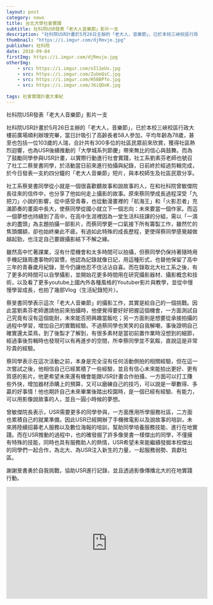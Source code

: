 ```yaml
---
layout: post
category: news
title: 台北大學社會實踐
subtitle: 社科院USR發表「老大人音樂節」影片一支
description: "社科院USR計畫於5月26日主辦的「老大人，音樂節」，已於本校三峽校區行政大樓前廣場順利辦理完畢，當日計吸引了高齡長者58人參加，平均年齡為78歲..."
thumbnail: "https://i.imgur.com/djRmvje.jpg"
publisher: 社科院
date: 2018-09-04
firstImg: https://i.imgur.com/djRmvje.jpg
otherImg:
    - src: https://i.imgur.com/nI11eUv.jpg
    - src: https://i.imgur.com/ZuUeQsC.jpg
    - src: https://i.imgur.com/H58BPfo.jpg
    - src: https://i.imgur.com/J6iQDoK.jpg
    
tags: 社會實踐計畫大事紀
---
```


社科院USR發表「老大人音樂節」影片一支

社科院USR計畫於5月26日主辦的「老大人，音樂節」，已於本校三峽校區行政大樓前廣場順利辦理完畢，當日計吸引了高齡長者58人參加，平均年齡為78歲，甚至也包括一位103歲的人瑞，合計共有300多位的社區民眾前來欣賞，獲得社區熱烈迴響，也為USR後續推動的「大學城系列節慶」帶來無比的信心與鼓舞。而為了鼓勵同學參與USR計畫，以實際行動進行社會實踐，社工系劉素芬老師也號召了社工二蔡旻書同學，於活動當日前來進行拍攝與紀錄，日前終於經過剪輯完成，於今日發表一支約四分鐘的「老大人音樂節」短片，與本校師生及社區民眾分享。

社工系蔡旻書同學從小就是一個很喜歡聽故事和說故事的人，在和社科院曾敏傑院長往來的信件中，也分享了他如何走上攝影的故事。原來蔡同學成長過程深受「九把刀」小說的影響，從中感受青春，也從動漫畫裡的「航海王」和「火影忍者」充滿節奏的畫面中長大，使蔡同學從國小就立下一個志向：未來要當一個作家。而這一個夢想也持續到了高中，在高中生涯裡因為一堂生活科技課的分組，需以「一滴水的盡頭」為主題拍攝一部影片，而蔡同學更一口氣接下所有籌製工作，雖然忙的焦頭爛額，卻也始終樂此不疲。有過如此特殊的成長歷程，更使得蔡同學感覺越做越起勁，也注定自己要跟攝影結下不解之緣。

雖然高中忙著課業，沒有什麼機會和太多時間可以拍攝，但蔡同學仍保持著隨時用手機記錄周遭事物的習慣，他認為記錄就像日記，用這種形式，也替他保留了高中三年的青春歲月紀錄，至今仍讓他忍不住沾沾自喜。而在錄取北大社工系之後，有了更多的時間可以自學攝影，並開始花更多時間用在研究攝影器材、攝影概念和技術，以及看了更多youtube上國內外各種風格的Youtuber影片與教學，並從中慢慢學習成長，也拍了幾部Vlog（生活紀錄短片）。

蔡旻書同學表示這次「老大人音樂節」的攝影工作，其實是給自己的一個挑戰。因此當劉素芬老師邀請他前來拍攝時，他便覺得要好好把握這個機會，一方面測試自己究竟有沒有這個能耐，未來能否把興趣當飯吃；另一方面則是想要從承接拍攝的過程中學習，增加自己的實戰經驗。不過蔡同學也笑笑的自我解嘲，事後證明自己確實還太菜鳥，到了後製才了解到，有很多素材是當初前置作業時沒想到的細節，經過事後剪輯時也發現可以有再進步的空間，所幸蔡同學並不氣餒，直說這是非常珍貴的經驗。

蔡同學表示在這次活動之前，本身是完全沒有任何活動側拍的相關經驗，但在這一次嘗試之後，他相信自己已經累積了一些經驗，並且有信心未來能拍出更好、更有質感的影片。他更希望未來還有機會能跟USR計畫合作拍攝，一方面可以打工賺些外快，增加器材添購上的預算，又可以磨練自己的技巧，可以說是一舉數得、多贏的好事情！他也期許自己未來畢業後踏出校園時，是一個已經有經驗、有能力，可以用影像說故事的人，並且一圓小時候的夢想。

曾敏傑院長表示，USR需要更多的同學參與，一方面應用所學服務社區，二方面也累積自己的就業準備，因此USR已經開辦了手機微電影以及說故事的培訓，未來將陸續招募老人服務以及數位海報的培訓，幫助同學培養服務技能、進行在地實踐。而在USR推動的過程中，也的確發掘了許多像旻書一樣傑出的同學，不僅擁有特殊的技能，同時也具有服務助人的熱情，USR希望未來能繼續發掘本校傑出的同學們一起合作，為北大、為USR注入新生的力量，一起服務弱勢、貢獻社區。

謝謝旻書勇於自我挑戰，協助USR進行記錄，並且透過影像傳播北大的在地實踐行動。

<iframe width="530" height="295" src="https://www.youtube.com/embed/MSLEsygVsE8" frameborder="0" allow="autoplay; encrypted-media" allowfullscreen></iframe>